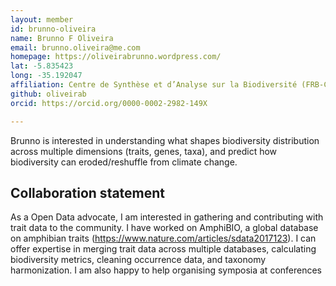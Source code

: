 ```yaml
---
layout: member
id: brunno-oliveira
name: Brunno F Oliveira
email: brunno.oliveira@me.com
homepage: https://oliveirabrunno.wordpress.com/
lat: -5.835423
long: -35.192047
affiliation: Centre de Synthèse et d’Analyse sur la Biodiversité (FRB-CESAB)
github: oliveirab
orcid: https://orcid.org/0000-0002-2982-149X

---
```


Brunno is interested in understanding what shapes biodiversity distribution across multiple dimensions (traits, genes, taxa), and predict how biodiversity can eroded/reshuffle from climate change.

## Collaboration statement
As a Open Data advocate, I am interested in gathering and contributing with trait data to the community. I have worked on AmphiBIO, a global database on amphibian traits (https://www.nature.com/articles/sdata2017123). I can offer expertise in merging trait data across multiple databases, calculating biodiversity metrics, cleaning occurrence data, and taxonomy harmonization. I am also happy to help organising symposia at conferences
